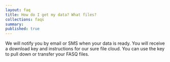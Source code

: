 ```yaml
---
layout: faq
title: How do I get my data? What files?
collections: faqs
summary:
published: true
---
```


We will notify you by email or SMS when your data is ready. You will
receive a download key and instructions for our sure file cloud. You
can use the key to pull down or transfer your FASQ files.
